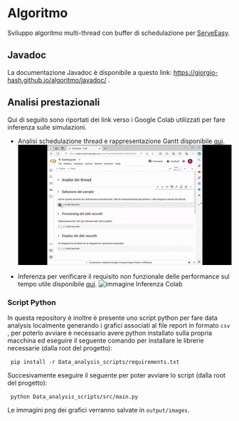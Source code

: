 # Algoritmo 
Sviluppo algoritmo multi-thread con buffer di schedulazione per [ServeEasy](https://github.com/giorgio-hash/ServeEasy).

## Javadoc 
La documentazione Javadoc è disponibile a questo link: https://giorgio-hash.github.io/algoritmo/javadoc/ .

## Analisi prestazionali
Qui di seguito sono riportati dei link verso i Google Colab utilizzati per fare inferenza sulle simulazioni.
- Analisi schedulazione thread e rappresentazione Gantt disponibile [qui](https://colab.research.google.com/drive/1hyGN4p6SS00ENY7n0lPa2CBTDqbqRAC_?usp=sharing).
  ![immagine Grantt Colab](./media/gif1.gif) 
<!-- Creata v2 del Notebook Colab questo link è ancora accessibile ma porta alla versione 1
- Inferenza per verificare il requisito non funzionale delle performance sul tempo utile disponibile [qui](https://colab.research.google.com/drive/1PZyxKQf85-XFKB7PsUqYRUQSwh0I-cuO?usp=sharing). -->
- Inferenza per verificare il requisito non funzionale delle performance sul tempo utile disponibile [qui](https://colab.research.google.com/drive/1vJyO7_P-xOQ7RNWgx4I4YvhqxD3cgvAF?usp=sharing).
  ![immagine Inferenza Colab](./media/gif2.gif)

### Script Python
In questa repository è inoltre è presente uno script python per fare data analysis localmente generando i grafici associati 
al file report in formato  ```csv ```, per poterlo avviare è necessario avere python installato sulla propria macchina ed eseguire il seguente comando
per installare le librerie necessarie (dalla root del progetto):
```shell
 pip install -r Data_analysis_scripts/requirements.txt
 ```
Succesivamente eseguire il seguente per poter avviare lo script (dalla root del progetto):
```shell
 python Data_analysis_scripts/src/main.py
 ```
Le immagini png dei grafici verranno salvate in ```output/images```.

